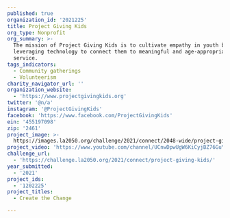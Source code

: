 ```yaml
---
published: true
organization_id: '2021225'
title: Project Giving Kids
org_type: Nonprofit
org_summary: >-
  The mission of Project Giving Kids is to cultivate empathy in youth by
  leveraging technology to connect them to meaningful and age-appropriate
  service.
tags_indicators:
  - Community gatherings
  - Volunteerism
charity_navigator_url: ''
organization_website:
  - 'https://www.projectgivingkids.org'
twitter: '@n/a'
instagram: '@ProjectGivingKids'
facebook: 'https://www.facebook.com/ProjectGivingKids'
ein: '455197098'
zip: '2461'
project_image: >-
  https://images.la2050.org/challenge/2021/connect/2048-wide/project-giving-kids.jpg
project_video: 'https://www.youtube.com/channel/UCnwDpwUgW6KiCyjBZ76GuYw'
challenge_url:
  - 'https://challenge.la2050.org/2021/connect/project-giving-kids/'
year_submitted:
  - '2021'
project_ids:
  - '1202225'
project_titles:
  - Create the Change

---
```

